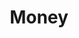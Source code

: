 ---
layout: category-archive
title: Money
image: \assets\img\impacts\money.png
permalink: /category/money/
pagination: 
  enabled: true
  category: money
  permalink: /:num/
---